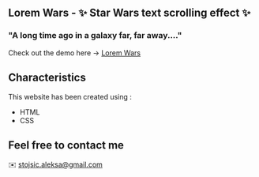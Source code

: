 ## Lorem Wars - ✨ Star Wars text scrolling effect ✨

### "A long time ago in a galaxy far, far away...."

Check out the demo here -> [Lorem Wars](https://aleksa-stojsic.github.io/lorem-wars/)

## Characteristics

This website has been created using :

- HTML
- CSS

## Feel free to contact me

✉️ stojsic.aleksa@gmail.com
